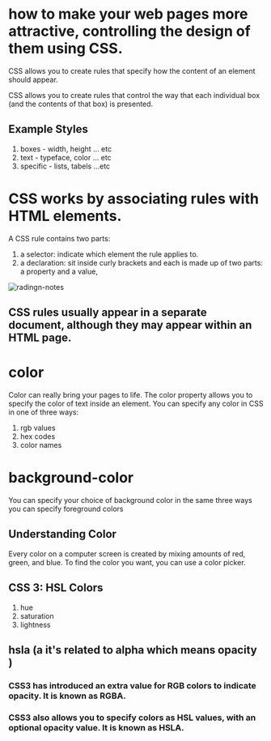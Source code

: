 # how to make your web pages more attractive, controlling the design of them using CSS.
CSS allows you to create rules that specify how the content of an element should appear.

CSS allows you to create rules that control the
way that each individual box (and the contents of that box) is presented.

## Example Styles
1. boxes - width, height ... etc
2. text - typeface, color ... etc
3. specific - lists, tabels ...etc

# CSS works by associating rules with HTML elements.
A CSS rule contains two parts: 
1. a selector:  indicate which
element the rule applies to.
2. a declaration: sit inside curly brackets and each is made up of two
parts: a property and a value,

![radingn-notes](https://puzzleweb.ru/en/images/css/1_1.png)

## CSS rules usually appear in a separate document, although they may appear within an HTML page.

# color
Color can really bring your pages to life.
The color property allows you
to specify the color of text inside
an element. You can specify any
color in CSS in one of three ways:
1. rgb values
2. hex codes
3. color names

# background-color
You can specify your choice of background color in the same three ways you can specify foreground colors

## Understanding Color
Every color on a computer screen is created by mixing amounts of red,
green, and blue. To find the color you want, you can use a color picker.

## CSS 3: HSL Colors
1. hue 
2. saturation 
3. lightness

## hsla (a it's related to alpha which means opacity )

### CSS3 has introduced an extra value for RGB colors to indicate opacity. It is known as RGBA.

### CSS3 also allows you to specify colors as HSL values, with an optional opacity value. It is known as HSLA.




